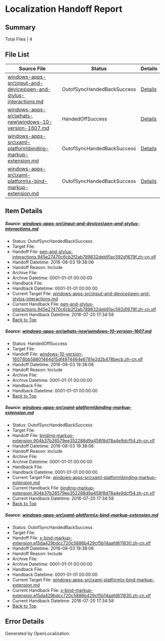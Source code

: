 # <a name='report-top'></a> Localization Handoff Report

## Summary
 Total Files | 4

## File List
 Source File | Status | Details 
 ----------- | ------ | ------- 
 [windows-apps-src\input-and-devices\pen-and-stylus-interactions.md](https://github.com/Microsoft/windows-apps/blob/7cbd0af2d9efc4d546b92497bd3396656393443d/windows-apps-src/input-and-devices/pen-and-stylus-interactions.md) | OutofSyncHandedBackSuccess | [Details](#f6c086b4fadd2fa6a8c90a0b3ec304b9b1e3e03b4298)
 [windows-apps-src\whats-new\windows-10-version-1607.md](https://github.com/Microsoft/windows-apps/blob/afff40c9cac07f79d4c5af8c9cc108a494f3a8b8/windows-apps-src/whats-new/windows-10-version-1607.md) | HandedOffSuccess | [Details](#92b8021ef5d0f19b9ecf96f6f86e0be924e8a7b67944)
 [windows-apps-src\xaml-platform\binding-markup-extension.md](https://github.com/Microsoft/windows-apps/blob/0f9955b897c626e7f6abb5557658e1b1e5937ffd/windows-apps-src/xaml-platform/binding-markup-extension.md) | OutofSyncHandedBackSuccess | [Details](#95b48b55f11c4de0b4a51106b6cf5439bfa784b97961)
 [windows-apps-src\xaml-platform\x-bind-markup-extension.md](https://github.com/Microsoft/windows-apps/blob/0f9955b897c626e7f6abb5557658e1b1e5937ffd/windows-apps-src/xaml-platform/x-bind-markup-extension.md) | OutofSyncHandedBackSuccess | [Details](#7380386a77338c1fce7a7184b558a06605ffdf337975)

## Item Details
##### <a name='f6c086b4fadd2fa6a8c90a0b3ec304b9b1e3e03b4298'></a> Source: [windows-apps-src\input-and-devices\pen-and-stylus-interactions.md](https://github.com/Microsoft/windows-apps/blob/7cbd0af2d9efc4d546b92497bd3396656393443d/windows-apps-src/input-and-devices/pen-and-stylus-interactions.md)
* Status: OutofSyncHandedBackSuccess
* Target File: 
* Handoff File: [pen-and-stylus-interactions.945e27470c6cb2f2ab789832deb91ac592d1679f.zh-cn.xlf](https://github.com/Microsoft/WDG.handoff/blob/c5c042b1b6f3ec4c2c11217b5517222178195470/ol-handoff/Microsoft/windows-apps.zh-cn/master/pen-and-stylus-interactions.945e27470c6cb2f2ab789832deb91ac592d1679f.zh-cn.xlf)
* Handoff Datetime: 2016-08-03 19:38:06
* Handoff Reason: Include
* Archive File: 
* Archive Datetime: 0001-01-01 00:00:00
* Handback File: 
* Handback Datetime: 0001-01-01 00:00:00
* Current Target File: [windows-apps-src\input-and-devices\pen-and-stylus-interactions.md](https://github.com/Microsoft/windows-apps.zh-cn/blob/32ed88f8e6b89946bfa394c621c09bde4565e407/windows-apps-src/input-and-devices/pen-and-stylus-interactions.md)
* Current Handback File: [pen-and-stylus-interactions.945e27470c6cb2f2ab789832deb91ac592d1679f.zh-cn.xlf](https://github.com/Microsoft/WDG.handback/blob/7f934e6edca1ecf88a8bb5c9968f789c84e1b237/ol-handback/Microsoft/windows-apps.zh-cn/master/pen-and-stylus-interactions.945e27470c6cb2f2ab789832deb91ac592d1679f.zh-cn.xlf)
* Current Handback Datetime: 2016-07-20 17:34:58
* [Back to Top](#report-top)

##### <a name='92b8021ef5d0f19b9ecf96f6f86e0be924e8a7b67944'></a> Source: [windows-apps-src\whats-new\windows-10-version-1607.md](https://github.com/Microsoft/windows-apps/blob/afff40c9cac07f79d4c5af8c9cc108a494f3a8b8/windows-apps-src/whats-new/windows-10-version-1607.md)
* Status: HandedOffSuccess
* Target File: 
* Handoff File: [windows-10-version-1607.6bb58601464d15df4974464e6781e2d2b478becb.zh-cn.xlf](https://github.com/Microsoft/WDG.handoff/blob/c5c042b1b6f3ec4c2c11217b5517222178195470/ol-handoff/Microsoft/windows-apps.zh-cn/master/windows-10-version-1607.6bb58601464d15df4974464e6781e2d2b478becb.zh-cn.xlf)
* Handoff Datetime: 2016-08-03 19:38:06
* Handoff Reason: Include
* Archive File: 
* Archive Datetime: 0001-01-01 00:00:00
* Handback File: 
* Handback Datetime: 0001-01-01 00:00:00
* [Back to Top](#report-top)

##### <a name='95b48b55f11c4de0b4a51106b6cf5439bfa784b97961'></a> Source: [windows-apps-src\xaml-platform\binding-markup-extension.md](https://github.com/Microsoft/windows-apps/blob/0f9955b897c626e7f6abb5557658e1b1e5937ffd/windows-apps-src/xaml-platform/binding-markup-extension.md)
* Status: OutofSyncHandedBackSuccess
* Target File: 
* Handoff File: [binding-markup-extension.904b37b26579ee352288d9a458f8d78a4e9dcf54.zh-cn.xlf](https://github.com/Microsoft/WDG.handoff/blob/c5c042b1b6f3ec4c2c11217b5517222178195470/ol-handoff/Microsoft/windows-apps.zh-cn/master/binding-markup-extension.904b37b26579ee352288d9a458f8d78a4e9dcf54.zh-cn.xlf)
* Handoff Datetime: 2016-08-03 19:38:06
* Handoff Reason: Include
* Archive File: 
* Archive Datetime: 0001-01-01 00:00:00
* Handback File: 
* Handback Datetime: 0001-01-01 00:00:00
* Current Target File: [windows-apps-src\xaml-platform\binding-markup-extension.md](https://github.com/Microsoft/windows-apps.zh-cn/blob/32ed88f8e6b89946bfa394c621c09bde4565e407/windows-apps-src/xaml-platform/binding-markup-extension.md)
* Current Handback File: [binding-markup-extension.904b37b26579ee352288d9a458f8d78a4e9dcf54.zh-cn.xlf](https://github.com/Microsoft/WDG.handback/blob/7f934e6edca1ecf88a8bb5c9968f789c84e1b237/ol-handback/Microsoft/windows-apps.zh-cn/master/binding-markup-extension.904b37b26579ee352288d9a458f8d78a4e9dcf54.zh-cn.xlf)
* Current Handback Datetime: 2016-07-20 17:34:58
* [Back to Top](#report-top)

##### <a name='7380386a77338c1fce7a7184b558a06605ffdf337975'></a> Source: [windows-apps-src\xaml-platform\x-bind-markup-extension.md](https://github.com/Microsoft/windows-apps/blob/0f9955b897c626e7f6abb5557658e1b1e5937ffd/windows-apps-src/xaml-platform/x-bind-markup-extension.md)
* Status: OutofSyncHandedBackSuccess
* Target File: 
* Handoff File: [x-bind-markup-extension.e15da429bdcc720c5886b429cf5b14aafd611830.zh-cn.xlf](https://github.com/Microsoft/WDG.handoff/blob/c5c042b1b6f3ec4c2c11217b5517222178195470/ol-handoff/Microsoft/windows-apps.zh-cn/master/x-bind-markup-extension.e15da429bdcc720c5886b429cf5b14aafd611830.zh-cn.xlf)
* Handoff Datetime: 2016-08-03 19:38:06
* Handoff Reason: Include
* Archive File: 
* Archive Datetime: 0001-01-01 00:00:00
* Handback File: 
* Handback Datetime: 0001-01-01 00:00:00
* Current Target File: [windows-apps-src\xaml-platform\x-bind-markup-extension.md](https://github.com/Microsoft/windows-apps.zh-cn/blob/32ed88f8e6b89946bfa394c621c09bde4565e407/windows-apps-src/xaml-platform/x-bind-markup-extension.md)
* Current Handback File: [x-bind-markup-extension.e15da429bdcc720c5886b429cf5b14aafd611830.zh-cn.xlf](https://github.com/Microsoft/WDG.handback/blob/7f934e6edca1ecf88a8bb5c9968f789c84e1b237/ol-handback/Microsoft/windows-apps.zh-cn/master/x-bind-markup-extension.e15da429bdcc720c5886b429cf5b14aafd611830.zh-cn.xlf)
* Current Handback Datetime: 2016-07-20 17:34:58
* [Back to Top](#report-top)


## Error Details

Generated by OpenLocalization.
